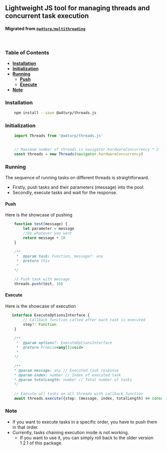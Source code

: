 ## Lightweight JS tool for managing threads and concurrent task execution
#### Migrated from [`@a4turp/multithreading`](https://www.npmjs.com/package/@a4turp/multithreading)
<br>

### Table of Contents
 - [**Installation**](#installation)
 - [**Initialization**](#initialization)
 - [**Running**](#running)
   - [**Push**](#push)
   - [**Execute**](#execute)
 - [**Note**](#note)

### Installation

```bash 
    npm install --save @a4turp/threads.js
```


### Initialization
```typescript
    import Threads from '@a4turp/threads.js'

   
    // Maximum number of threads is navigator.hardwareConcurrency * 2 - 1 || 3
    const threads = new Threads(navigator.hardwareConcurrency)
```

### Running
The sequence of running tasks on different threads is straightforward.
- Firstly, push tasks and their parameters (message) into the pool.
- Secondly, execute tasks and wait for the response.

#### Push
Here is the showcase of pushing
```typescript
    function test(message) {
        let parameter = message
        //Do whatever you want
        return message + 10
    }
    
    /**
     *  @param task: Function, message?: any
     *  @return this
     *
    */

    // Push task with message
    threads.push(test, 10)
```

#### Execute
Here is the showcase of execution
```typescript
   interface ExecuteOptionsInterface {
        // Callback function called after each task is executed
        step?: Function
    }
    
    /**
     *  @param options?: ExecuteOptionsInterface
     *  @return Promise<any[]|void>
     *
    */
    
    /**
    * @param message: any // Executed task response
    * @param index: number // Index of executed task
    * @param totalLength: number // Total number of tasks
    */
    
    // Execute all tasks on all threads with callback function
    await threads.execute({step: (message, index, totalLength) => console.log(response)})

```

### Note
- If you want to execute tasks in a specific order, you have to push them in that order.
- Currently, tasks chaining execution mode is not working.
  - If you want to use it, you can simply roll back to the older version 1.2.1 of this package.

   
   
